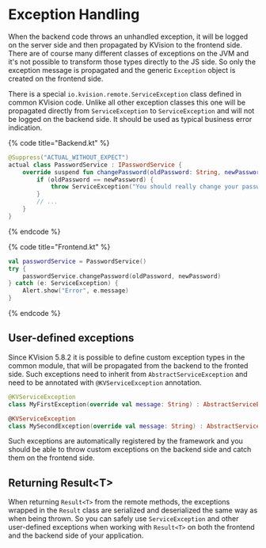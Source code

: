 # Exception Handling

When the backend code throws an unhandled exception, it will be logged on the server side and then propagated by KVision to the frontend side. There are of course many different classes of exceptions on the JVM and it's not possible to transform those types directly to the JS side. So only the exception message is propagated and the generic `Exception` object is created on the frontend side.&#x20;

There is a special `io.kvision.remote.ServiceException` class defined in common KVision code. Unlike all other exception classes this one will be propagated directly from `ServiceException` to `ServiceException` and will not be logged on the backend side. It should be used as typical business error indication.

{% code title="Backend.kt" %}
```kotlin
@Suppress("ACTUAL_WITHOUT_EXPECT")
actual class PasswordService : IPasswordService {
    override suspend fun changePassword(oldPassword: String, newPassword: String) {
        if (oldPassword == newPassword) {
            throw ServiceException("You should really change your password")
        }
        // ...
    }
}
```
{% endcode %}

{% code title="Frontend.kt" %}
```kotlin
val passwordService = PasswordService()
try {
    passwordService.changePassword(oldPassword, newPassword)
} catch (e: ServiceException) {
    Alert.show("Error", e.message)
}
```
{% endcode %}

## User-defined exceptions

Since KVision 5.8.2 it is possible to define custom exception types in the common module, that will be propagated from the backend to the fronted side. Such exceptions need to inherit from `AbstractServiceException` and need to be annotated with `@KVServiceException` annotation.

```kotlin
@KVServiceException
class MyFirstException(override val message: String) : AbstractServiceException()

@KVServiceException
class MySecondException(override val message: String) : AbstractServiceException()
```

Such exceptions are automatically registered by the framework and you should be able to throw custom exceptions on the backend side and catch them on the frontend side.

## Returning Result\<T>

When returning `Result<T>` from the remote methods, the exceptions wrapped in the `Result` class are serialized and deserialized the same way as when being thrown. So you can safely use `ServiceException` and other user-defined exceptions when working with `Result<T>` on both the frontend and the backend side of your application.
